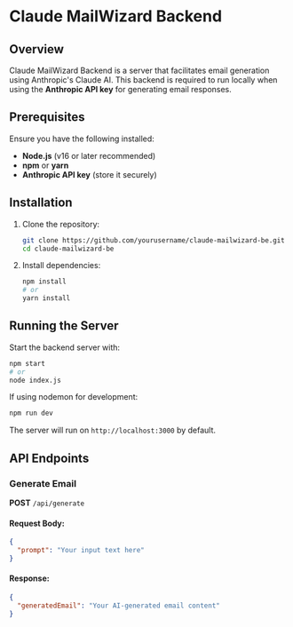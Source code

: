 # Claude MailWizard Backend

## Overview
Claude MailWizard Backend is a server that facilitates email generation using Anthropic's Claude AI. This backend is required to run locally when using the **Anthropic API key** for generating email responses.

## Prerequisites
Ensure you have the following installed:
- **Node.js** (v16 or later recommended)
- **npm** or **yarn**
- **Anthropic API key** (store it securely)

## Installation
1. Clone the repository:
   ```sh
   git clone https://github.com/yourusername/claude-mailwizard-be.git
   cd claude-mailwizard-be
   ```

2. Install dependencies:
   ```sh
   npm install
   # or
   yarn install
   ```

## Running the Server
Start the backend server with:
```sh
npm start
# or
node index.js
```
If using nodemon for development:
```sh
npm run dev
```
The server will run on `http://localhost:3000` by default.

## API Endpoints
### Generate Email
**POST** `/api/generate`

#### Request Body:
```json
{
  "prompt": "Your input text here"
}
```

#### Response:
```json
{
  "generatedEmail": "Your AI-generated email content"
}
```

